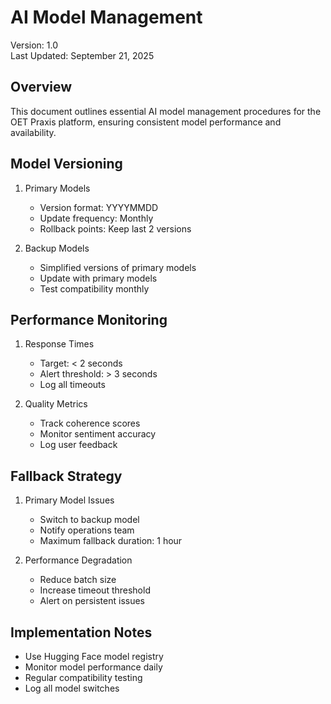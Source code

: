 # AI Model Management

Version: 1.0  
Last Updated: September 21, 2025

## Overview

This document outlines essential AI model management procedures for the OET Praxis platform, ensuring consistent model performance and availability.

## Model Versioning

1. Primary Models
   - Version format: YYYYMMDD
   - Update frequency: Monthly
   - Rollback points: Keep last 2 versions

2. Backup Models
   - Simplified versions of primary models
   - Update with primary models
   - Test compatibility monthly

## Performance Monitoring

1. Response Times
   - Target: < 2 seconds
   - Alert threshold: > 3 seconds
   - Log all timeouts

2. Quality Metrics
   - Track coherence scores
   - Monitor sentiment accuracy
   - Log user feedback

## Fallback Strategy

1. Primary Model Issues
   - Switch to backup model
   - Notify operations team
   - Maximum fallback duration: 1 hour

2. Performance Degradation
   - Reduce batch size
   - Increase timeout threshold
   - Alert on persistent issues

## Implementation Notes

- Use Hugging Face model registry
- Monitor model performance daily
- Regular compatibility testing
- Log all model switches